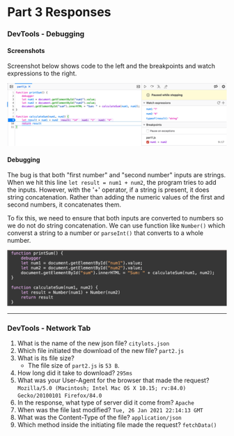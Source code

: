# Part 3 Responses

### DevTools - Debugging
#### Screenshots
Screenshot below shows code to the left and the breakpoints and watch expressions to the right.

![breakpt](breakpt_watch.png)

#### Debugging 
The bug is that both "first number" and "second number" inputs are strings. When we hit this line `let result = num1 + num2`, the program tries to add the inputs. However, with the '+' operator, if a string is present, it does string concatenation. Rather than adding the numeric values of the first and second numbers, it concatenates them.

To fix this, we need to ensure that both inputs are converted to numbers so we do not do string concatenation. We can use function like `Number()` which converst a string to a number or `parseInt()` that converts to a whole number.

![code](code.png)

---

### DevTools - Network Tab
1. What is the name of the new json file? `citylots.json`
2. Which file initiated the download of the new file? `part2.js`
3. What is its file size? <br/>
   - The file size of `part2.js` is `53 B`.
4. How long did it take to download? `295ms`
5. What was your User-Agent for the browser that made the request? `Mozilla/5.0 (Macintosh; Intel Mac OS X 10.15; rv:84.0) Gecko/20100101 Firefox/84.0`
6. In the response, what type of server did it come from? `Apache`
7. When was the file last modified? `Tue, 26 Jan 2021 22:14:13 GMT`
8. What was the Content-Type of the file? `application/json`
9. Which method inside the initiating file made the request? `fetchData()`